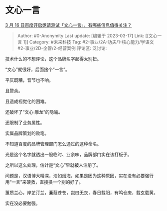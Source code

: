 # 文心一言
[3 月 16 日百度开启邀请测试「文心一言」，有哪些信息值得关注？](https://www.zhihu.com/question/589937459/answer/2939573675)

> Author: #0-Anonymity
> Last update: [编辑于 2023-03-17]
> Link: [[文心一言 1]]
> Category: #未来科技
> Tag: #2-事业/2A-功夫/1-核心能力/学语文 #2-事业/2D-企管/2-经营案例
> 评论区:
> 泛讨论:

技术什么的不想评论，这个品牌名字起得太别扭。

“文心”就很好，后面接个“一言”。

平仄既糟，音节也不响。

且赘余。

且造成视觉化的困难。

还破坏了“文心·雕龙”的隐喻。

还限制了业务属性。

实属品牌策划的败笔。

不知道百度的品牌管理部门怎么通过的这种命名。

光是这个名字就透出一股临时、业余味，品牌部门实在该打板子。

之所以这么处理，估计是“文心”早就被人注册了。

问题是，汉语博大精深，浩如烟海，如果是因为这种原因，实在没有必要强行用“一言”来硬救，直接换一个别的好了。

蕙质兰心，岸芷汀兰，蒹葭苍苍，岂曰无衣，春日载阳，有鸣仓庚，载玄载黄。

实在没必要勉强。
